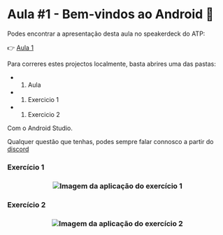 # Aula #1 - Bem-vindos ao Android 👋

Podes encontrar a apresentação desta aula no speakerdeck do ATP:

👉 [Aula 1](https://speakerdeck.com/atp/android-training-program-portugal-aula-1/)


Para correres estes projectos localmente, basta abrires uma das pastas:
- 01. Aula
- 01. Exercicio 1
- 01. Exercicio 2

Com o Android Studio.


Qualquer questão que tenhas, podes sempre falar connosco a partir do [discord](https://bit.ly/atp2020-discord)

### Exercício 1

<h3 align="center">
  <img src="imagens/ex1.png" alt="Imagem da aplicação do exercício 1" />
</h3>


### Exercício 2

<h3 align="center">
  <img src="imagens/ex2.png" alt="Imagem da aplicação do exercício 2" />
</h3>
